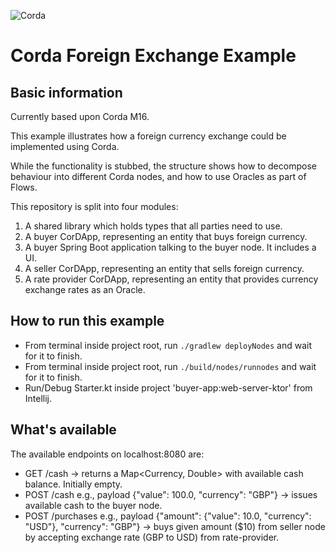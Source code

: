 ![Corda](https://www.corda.net/wp-content/uploads/2016/11/fg005_corda_b.png)

# Corda Foreign Exchange Example

## Basic information

Currently based upon Corda M16.

This example illustrates how a foreign currency exchange could be implemented using Corda.

While the functionality is stubbed, the structure shows how to decompose behaviour into different Corda nodes, and how
to use Oracles as part of Flows.

This repository is split into four modules:

1. A shared library which holds types that all parties need to use.
2. A buyer CorDApp, representing an entity that buys foreign currency.
3. A buyer Spring Boot application talking to the buyer node. It includes a UI. 
4. A seller CorDApp, representing an entity that sells foreign currency.
5. A rate provider CorDApp, representing an entity that provides currency exchange rates as an Oracle.

## How to run this example

- From terminal inside project root, run `./gradlew deployNodes` and wait for it to finish.
- From terminal inside project root, run `./build/nodes/runnodes` and wait for it to finish.
- Run/Debug Starter.kt inside project 'buyer-app:web-server-ktor' from Intellij.

## What's available

The available endpoints on localhost:8080 are:

- GET /cash -> returns a Map<Currency, Double> with available cash balance. Initially empty.
- POST /cash e.g., payload {"value": 100.0, "currency": "GBP"} -> issues available cash to the buyer node.
- POST /purchases e.g., payload {"amount": {"value": 10.0, "currency": "USD"}, "currency": "GBP"} -> buys given amount ($10) from seller node by accepting exchange rate (GBP to USD) from rate-provider.